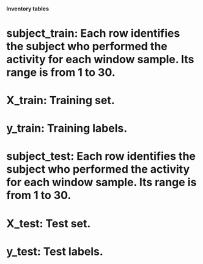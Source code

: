#### Inventory tables ####
# subject_train: Each row identifies the subject who performed the activity for each window sample. Its range is from 1 to 30.
# X_train: Training set.
# y_train: Training labels.

# subject_test: Each row identifies the subject who performed the activity for each window sample. Its range is from 1 to 30.
# X_test: Test set.
# y_test: Test labels.